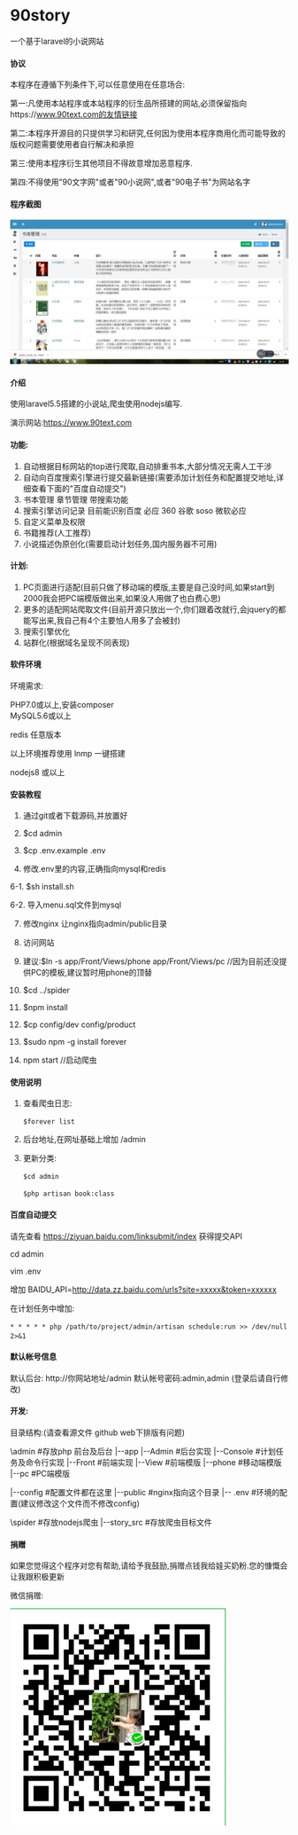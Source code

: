 # 90story 
一个基于laravel的小说网站

#### 协议

本程序在遵循下列条件下,可以任意使用在任意场合:

第一:凡使用本站程序或本站程序的衍生品所搭建的网站,必须保留指向https://www.90text.com的友情链接

第二:本程序开源目的只提供学习和研究,任何因为使用本程序商用化而可能导致的版权问题需要使用者自行解决和承担

第三:使用本程序衍生其他项目不得故意增加恶意程序.

第四:不得使用"90文字网"或者"90小说网",或者"90电子书"为网站名字



#### 程序截图

![login](https://github.com/gclinux/90story/raw/master/screenshots/admin1.jpg) 



#### 介绍

使用laravel5.5搭建的小说站,爬虫使用nodejs编写.

演示网站:https://www.90text.com


#### 功能:
1. 自动根据目标网站的top进行爬取,自动排重书本,大部分情况无需人工干涉
2. 自动向百度搜索引擎进行提交最新链接(需要添加计划任务和配置提交地址,详细查看下面的"百度自动提交")
3. 书本管理 章节管理 带搜索功能
4. 搜索引擎访问记录 目前能识别百度 必应 360 谷歌 soso 微软必应 
5. 自定义菜单及权限
6. 书籍推荐(人工推荐)
7. 小说描述伪原创化(需要启动计划任务,国内服务器不可用)

#### 计划:
1. PC页面进行适配(目前只做了移动端的模版,主要是自己没时间,如果start到2000我会把PC端模版做出来,如果没人用做了也白费心思)
2. 更多的适配网站爬取文件(目前开源只放出一个,你们跟着改就行,会jquery的都能写出来,我自己有4个主要怕人用多了会被封)
3. 搜索引擎优化
5. 站群化(根据域名呈现不同表现)

#### 软件环境
环境需求:

PHP7.0或以上,安装composer  
MySQL5.6或以上

redis 任意版本

以上环境推荐使用  lnmp 一键搭建

nodejs8 或以上

[lnmp]: https://lnmp.org/install.html


#### 安装教程

1. 通过git或者下载源码,并放置好

2. $cd admin

4. $cp .env.example .env

5. 修改.env里的内容,正确指向mysql和redis

6-1. $sh install.sh

6-2. 导入menu.sql文件到mysql

7. 修改nginx 让nginx指向admin/public目录

8. 访问网站

9. 建议:$ln -s app/Front/Views/phone app/Front/Views/pc //因为目前还没提供PC的模板,建议暂时用phone的顶替



10. $cd ../spider

11. $npm install

12. $cp config/dev config/product

13. $sudo npm -g install forever

14. npm start //启动爬虫

    

#### 使用说明

1. 查看爬虫日志:

   `$forever list`

2. 后台地址,在网址基础上增加 /admin

3. 更新分类:

   `$cd admin`

   `$php artisan book:class`



#### 百度自动提交
请先查看 https://ziyuan.baidu.com/linksubmit/index 获得提交API

cd admin

vim .env

增加 BAIDU_API=http://data.zz.baidu.com/urls?site=xxxxx&token=xxxxxx

在计划任务中增加:

`* * * * * php /path/to/project/admin/artisan schedule:run >> /dev/null 2>&1`



#### 默认帐号信息
默认后台: http://你网站地址/admin
默认帐号密码:admin,admin (登录后请自行修改)



#### 开发:

目录结构:(请查看源文件 github web下排版有问题)

\admin #存放php 前台及后台
|--app
    |--Admin #后台实现
    |--Console #计划任务及命令行实现
    |--Front     #前端实现
          |--View  #前端模版
                 |--phone #移动端模版
                 |--pc   #PC端模版

|--config #配置文件都在这里
|--public #nginx指向这个目录
|-- .env  #环境的配置(建议修改这个文件而不修改config)

\spider #存放nodejs爬虫
   |--story_src   #存放爬虫目标文件



#### 捐赠

如果您觉得这个程序对您有帮助,请给予我鼓励,捐赠点钱我给娃买奶粉.您的慷慨会让我跟积极更新

微信捐赠:

 ![login](https://github.com/gclinux/90story/raw/master/screenshots/wechat.png) 







